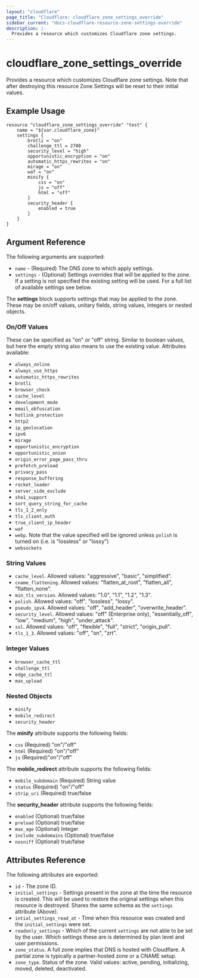 ```yaml
---
layout: "cloudflare"
page_title: "Cloudflare: cloudflare_zone_settings_override"
sidebar_current: "docs-cloudflare-resource-zone-settings-override"
description: |-
  Provides a resource which customizes Cloudflare zone settings.
---
```


# cloudflare_zone_settings_override

Provides a resource which customizes Cloudflare zone settings. Note that after destroying this resource Zone Settings will be reset to their initial values.

## Example Usage

```hcl
resource "cloudflare_zone_settings_override" "test" {
	name = "${var.cloudflare_zone}"
	settings {
		brotli = "on"
		challenge_ttl = 2700
		security_level = "high"
		opportunistic_encryption = "on"
		automatic_https_rewrites = "on"
		mirage = "on"
		waf = "on"
		minify {
			css = "on"
			js = "off"
			html = "off"
		}
		security_header {
			enabled = true
		}
	}
}
```

## Argument Reference

The following arguments are supported:

* `name` - (Required) The DNS zone to which apply settings.
* `settings` - (Optional) Settings overrides that will be applied to the zone. If a setting is not specified the existing setting will be used. For a full list of available settings see below.

The **settings** block supports settings that may be applied to the zone. These may be on/off values, unitary fields, string values, integers or nested objects.

### On/Off Values

These can be specified as "on" or "off" string. Similar to boolean values, but here the empty string also means to use the existing value. Attributes available:

* `always_online`
* `always_use_https`
* `automatic_https_rewrites`
* `brotli`
* `browser_check`
* `cache_level`
* `development_mode`
* `email_obfuscation`
* `hotlink_protection`
* `http2`
* `ip_geolocation`
* `ipv6`
* `mirage`
* `opportunistic_encryption`
* `opportunistic_onion`
* `origin_error_page_pass_thru`
* `prefetch_preload`
* `privacy_pass`
* `response_buffering`
* `rocket_loader`
* `server_side_exclude`
* `sha1_support`
* `sort_query_string_for_cache`
* `tls_1_2_only`
* `tls_client_auth`
* `true_client_ip_header`
* `waf`
* `webp`. Note that the value specified will be ignored unless `polish` is turned on (i.e. is "lossless" or "lossy")
* `websockets`

### String Values

* `cache_level`. Allowed values: "aggressive", "basic", "simplified".
* `cname_flattening`. Allowed values: "flatten_at_root", "flatten_all", "flatten_none".
* `min_tls_version`. Allowed values: "1.0", "1.1", "1.2", "1.3".
* `polish`. Allowed values: "off", "lossless", "lossy".
* `pseudo_ipv4`. Allowed values: "off", "add_header", "overwrite_header".
* `security_level`. Allowed values: "off" (Enterprise only), "essentially_off", "low", "medium", "high", "under_attack".
* `ssl`. Allowed values: "off", "flexible", "full", "strict", "origin_pull".
* `tls_1_3`. Allowed values: "off", "on", "zrt".

### Integer Values

* `browser_cache_ttl`
* `challenge_ttl`
* `edge_cache_ttl`
* `max_upload`

### Nested Objects

* `minify`
* `mobile_redirect`
* `security_header`

The **minify** attribute supports the following fields:

* `css` (Required) "on"/"off"
* `html` (Required) "on"/"off"
* `js` (Required)"on"/"off"

The **mobile_redirect** attribute supports the following fields:

* `mobile_subdomain` (Required) String value
* `status` (Required) "on"/"off"
* `strip_uri` (Required) true/false

The **security_header** attribute supports the following fields:

* `enabled` (Optional) true/false
* `preload` (Optional) true/false
* `max_age` (Optional) Integer
* `include_subdomains` (Optional) true/false
* `nosniff` (Optional) true/false

## Attributes Reference

The following attributes are exported:

* `id` - The zone ID.
* `initial_settings` - Settings present in the zone at the time the resource is created. This will be used to restore the original settings when this resource is destroyed. Shares the same schema as the `settings` attribute (Above).
* `intial_settings_read_at` - Time when this resource was created and the `initial_settings` were set.
* `readonly_settings` - Which of the current `settings` are not able to be set by the user. Which settings these are is determined by plan level and user permissions.
* `zone_status`. A full zone implies that DNS is hosted with Cloudflare. A partial zone is typically a partner-hosted zone or a CNAME setup.
* `zone_type`. Status of the zone. Valid values: active, pending, initializing, moved, deleted, deactivated.

